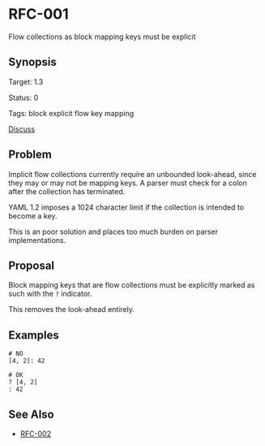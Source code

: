 RFC-001
=======

Flow collections as block mapping keys must be explicit

## Synopsis

Target: 1.3

Status: 0

Tags: block explicit flow key mapping

[Discuss](../../issues/0)

## Problem

Implicit flow collections currently require an unbounded look-ahead, since they may or may not be mapping keys.
A parser must check for a colon after the collection has terminated.

YAML 1.2 imposes a 1024 character limit if the collection is intended to become a key.

This is an poor solution and places too much burden on parser implementations.

## Proposal

Block mapping keys that are flow collections must be explicitly marked as such with the `?` indicator.

This removes the look-ahead entirely.

## Examples

```
# NO
[4, 2]: 42

# OK
? [4, 2]
: 42
```

## See Also

* [RFC-002](RFC-002.md)
